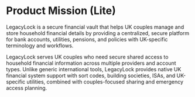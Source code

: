 # Product Mission (Lite)

LegacyLock is a secure financial vault that helps UK couples manage and store household financial details by providing a centralized, secure platform for bank accounts, utilities, pensions, and policies with UK-specific terminology and workflows.

LegacyLock serves UK couples who need secure shared access to household financial information across multiple providers and account types. Unlike generic international tools, LegacyLock provides native UK financial system support with sort codes, building societies, ISAs, and UK-specific utilities, combined with couples-focused sharing and emergency access planning.